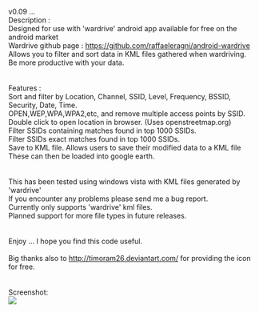 v0.09 ...<br>
Description :<br>
Designed for use with 'wardrive' android app available for free on the android market<br>
Wardrive github page : <a href='https://github.com/raffaeleragni/android-wardrive'>https://github.com/raffaeleragni/android-wardrive</a><br>
Allows you to filter and sort data in KML files gathered when wardriving.<br>
Be more productive with your data.<br>
<br>
<br>
Features :<br>
Sort and filter by Location, Channel, SSID, Level, Frequency, BSSID, Security, Date, Time.<br>
OPEN,WEP,WPA,WPA2,etc, and remove multiple access points by SSID.<br>
Double click to open location in browser. (Uses openstreetmap.org)<br>
Filter SSIDs containing matches found in top 1000 SSIDs.<br>
Filter SSIDs exact matches found in top 1000 SSIDs.<br>
Save to KML file. Allows users to save their modified data to a KML file<br>
These can then be loaded into google earth.<br>
<br>
<br>
This has been tested using windows vista with KML files generated by 'wardrive'<br>
If you encounter any problems please send me a bug report.<br>
Currently only supports 'wardrive' kml files.<br>
Planned support for more file types in future releases.<br>
<br>
<br>
Enjoy ... I hope you find this code useful.<br>
<br>
Big thanks also to <a href='http://timoram26.deviantart.com/'>http://timoram26.deviantart.com/</a> for providing the icon for free.<br>
<br>
<br>
Screenshot:<br>
<img src='http://kmlkpwn.googlecode.com/files/KMLkpwn_v0.08%20ScreenShot.jpg' /><br>